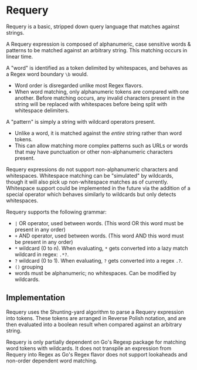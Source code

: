 # Requery

Requery is a basic, stripped down query language that matches against strings.

A Requery expression is composed of alphanumeric, case sensitive words & patterns to be matched against an arbitrary string. This matching occurs in linear time.

A "word" is identified as a token delimited by whitespaces, and behaves as a Regex word boundary `\b` would.
- Word order is disregarded unlike most Regex flavors.
- When word matching, only alphanumeric tokens are compared with one another. Before matching occurs, any invalid characters present in the string will be replaced with whitespaces before being split with whitespace delimiters.

A "pattern" is simply a string with wildcard operators present.
- Unlike a word, it is matched against the _entire_ string rather than word tokens.
- This can allow matching more complex patterns such as URLs or words that may have punctuation or other non-alphanumeric characters present.

Requery expressions do not support non-alphanumeric characters and whitespaces. Whitespace matching can be "simulated" by wildcards, though it will also pick up non-whitespace matches as of currently.
Whitespace support could be implemented in the future via the addition of a special operator which behaves similarly to wildcards but only detects whitespaces.

Requery supports the following grammar:
- `|` OR operator, used between words. (This word OR this word must be present in any order)
- `+` AND operator, used between words. (This word AND this word must be present in any order)
- `*` wildcard (0 to n). When evaluating, `*` gets converted into a lazy match wildcard in regex: `.*?`.
- `?` wildcard (0 to 1). When evaluating, `?` gets converted into a regex `.?`.
- `()` grouping
- words must be alphanumeric; no whitespaces. Can be modified by wildcards.
 
## Implementation
Requery uses the Shunting-yard algorithm to parse a Requery expression into tokens. 
These tokens are arranged in Reverse Polish notation, and are then evaluated into a boolean result when compared against an arbitrary string.

Requery is only partially dependent on Go's Regexp package for matching word tokens with wildcards.
It does not transpile an expression from Requery into Regex as Go's Regex flavor does not support lookaheads and non-order dependent word matching.
